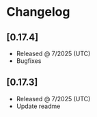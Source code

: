 # Changelog

## [0.17.4]

- Released @ 7/2025 (UTC)
- Bugfixes

## [0.17.3]

- Released @ 7/2025 (UTC)
- Update readme
